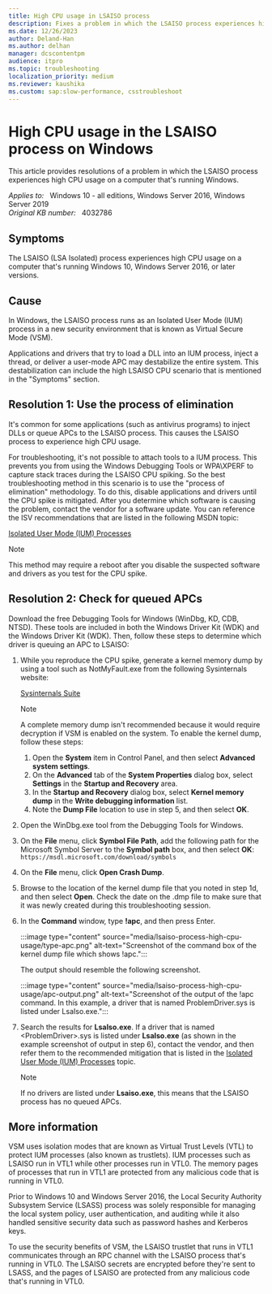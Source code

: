 ```yaml
---
title: High CPU usage in LSAISO process
description: Fixes a problem in which the LSAISO process experiences high CPU usage on a computer that's running Windows.
ms.date: 12/26/2023
author: Deland-Han
ms.author: delhan
manager: dcscontentpm
audience: itpro
ms.topic: troubleshooting
localization_priority: medium
ms.reviewer: kaushika
ms.custom: sap:slow-performance, csstroubleshoot
---
```

# High CPU usage in the LSAISO process on Windows

This article provides resolutions of a problem in which the LSAISO process experiences high CPU usage on a computer that's running Windows.

_Applies to:_ &nbsp; Windows 10 - all editions, Windows Server 2016, Windows Server 2019  
_Original KB number:_ &nbsp; 4032786

## Symptoms

The LSAISO (LSA Isolated) process experiences high CPU usage on a computer that's running Windows 10, Windows Server 2016, or later versions.

## Cause

In Windows, the LSAISO process runs as an Isolated User Mode (IUM) process in a new security environment that is known as Virtual Secure Mode (VSM).

Applications and drivers that try to load a DLL into an IUM process, inject a thread, or deliver a user-mode APC may destabilize the entire system. This destabilization can include the high LSAISO CPU scenario that is mentioned in the "Symptoms" section.

## Resolution 1: Use the process of elimination

It's common for some applications (such as antivirus programs) to inject DLLs or queue APCs to the LSAISO process. This causes the LSAISO process to experience high CPU usage.

For troubleshooting, it's not possible to attach tools to a IUM process. This prevents you from using the Windows Debugging Tools or WPA\XPERF to capture stack traces during the LSAISO CPU spiking. So the best troubleshooting method in this scenario is to use the "process of elimination" methodology. To do this, disable applications and drivers until the CPU spike is mitigated. After you determine which software is causing the problem, contact the vendor for a software update. You can reference the ISV recommendations that are listed in the following MSDN topic:

[Isolated User Mode (IUM) Processes](/windows/win32/procthread/isolated-user-mode--ium--processes)

> [!NOTE]
> This method may require a reboot after you disable the suspected software and drivers as you test for the CPU spike.

## Resolution 2: Check for queued APCs

Download the free Debugging Tools for Windows (WinDbg, KD, CDB, NTSD). These tools are included in both the Windows Driver Kit (WDK) and the Windows Driver Kit (WDK). Then, follow these steps to determine which driver is queuing an APC to LSAISO:

1. While you reproduce the CPU spike, generate a kernel memory dump by using a tool such as NotMyFault.exe from the following Sysinternals website:

    [Sysinternals Suite](/sysinternals/downloads/sysinternals-suite)
  
    > [!NOTE]
    > A complete memory dump isn't recommended because it would require decryption if VSM is enabled on the system. To enable the kernel dump, follow these steps:
  
    1. Open the **System** item in Control Panel, and then select **Advanced system settings**.
    2. On the **Advanced**  tab of the **System Properties**  dialog box, select **Settings** in the **Startup and Recovery** area.
    3. In the **Startup and Recovery** dialog box, select **Kernel memory dump** in the **Write debugging information** list.
    4. Note the **Dump File** location to use in step 5, and then select **OK**.
2. Open the WinDbg.exe tool from the Debugging Tools for Windows.
3. On the **File** menu, click **Symbol File Path**, add the following path for the Microsoft Symbol Server to the **Symbol path** box, and then select **OK**:  
   `https://msdl.microsoft.com/download/symbols`
4. On the **File** menu, click **Open Crash Dump**.
5. Browse to the location of the kernel dump file that you noted in step 1d, and then select **Open**. Check the date on the .dmp file to make sure that it was newly created during this troubleshooting session.
6. In the **Command** window, type **!apc**, and then press Enter.

    :::image type="content" source="media/lsaiso-process-high-cpu-usage/type-apc.png" alt-text="Screenshot of the command box of the kernel dump file which shows !apc.":::  

    The output should resemble the following screenshot.

    :::image type="content" source="media/lsaiso-process-high-cpu-usage/apc-output.png" alt-text="Screenshot of the output of the !apc command. In this example, a driver that is named ProblemDriver.sys is listed under LsaIso.exe.":::
7. Search the results for **LsaIso.exe**. If a driver that is named \<ProblemDriver>.sys is listed under **LsaIso.exe** (as shown in the example screenshot of output in step 6), contact the vendor, and then refer them to the recommended mitigation that is listed in the [Isolated User Mode (IUM) Processes](/windows/win32/procthread/isolated-user-mode--ium--processes) topic.

    > [!NOTE]
    > If no drivers are listed under **Lsaiso.exe**, this means that the LSAISO process has no queued APCs.

## More information

VSM uses isolation modes that are known as Virtual Trust Levels (VTL) to protect IUM processes (also known as trustlets). IUM processes such as LSAISO run in VTL1 while other processes run in VTL0. The memory pages of processes that run in VTL1 are protected from any malicious code that is running in VTL0.

Prior to Windows 10 and Windows Server 2016, the Local Security Authority Subsystem Service (LSASS) process was solely responsible for managing the local system policy, user authentication, and auditing while it also handled sensitive security data such as password hashes and Kerberos keys.

To use the security benefits of VSM, the LSAISO trustlet that runs in VTL1 communicates through an RPC channel with the LSAISO process that's running in VTL0. The LSAISO secrets are encrypted before they're sent to LSASS, and the pages of LSAISO are protected from any malicious code that's running in VTL0.
